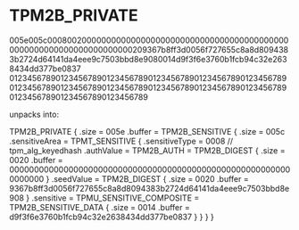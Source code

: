 
# TPM2B_PRIVATE

005e005c00080020000000000000000000000000000000000000000000000000000000000000000000209367b8ff3d0056f727655c8a8d8094383b2724d64141da4eee9c7503bbd8e9080014d9f3f6e3760b1fcb94c32e2638434dd377be0837
012345678901234567890123456789012345678901234567890123456789012345678901234567890123456789012345678901234567890123456789012345678901234567890123456789

unpacks into:

TPM2B_PRIVATE {
    .size = 005e
    .buffer = TPM2B_SENSITIVE {
        .size = 005c
        .sensitiveArea = TPMT_SENSITIVE {
            .sensitiveType  = 0008 // tpm_alg_keyedhash
            .authValue      = TPM2B_AUTH = TPM2B_DIGEST {
                .size   = 0020
                .buffer = 0000000000000000000000000000000000000000000000000000000000000000
                }
            .seedValue = TPM2B_DIGEST {
                .size   = 0020
                .buffer = 9367b8ff3d0056f727655c8a8d8094383b2724d64141da4eee9c7503bbd8e908
                }
            .sensitive = TPMU_SENSITIVE_COMPOSITE = TPM2B_SENSITIVE_DATA {
                .size   = 0014
                .buffer = d9f3f6e3760b1fcb94c32e2638434dd377be0837
                }
            }
        }
    }
